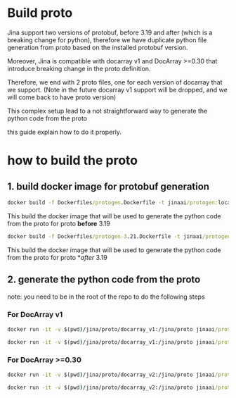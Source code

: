 # Build proto

Jina support two versions of protobuf, before 3.19 and after (which is a breaking change for python), therefore we have
duplicate python file generation from proto based on the installed protobuf version.

Moreover, Jina is compatible with docarray v1 and DocArray >=0.30 that introduce breaking change in the proto definition.

Therefore, we end with 2 proto files, one for each version of docarray that we support. (Note in the future 
docarray v1 support will be dropped, and we will come back to have proto version)

This complex setup lead to a not straightforward way to generate the python code from the proto

this guide explain how to do it properly.

# how to build the proto

## 1. build docker image for protobuf generation


``` cmd
docker build -f Dockerfiles/protogen.Dockerfile -t jinaai/protogen:local .
```

This build the docker image that will be used to generate the python code from the proto for proto **before** 3.19

``` cmd
docker build -f Dockerfiles/protogen-3.21.Dockerfile -t jinaai/protogen-3.21:local .
```

This build the docker image that will be used to generate the python code from the proto for proto **after* 3.19

## 2. generate the python code from the proto

note: you need to be in the root of the repo to do the following steps

### For DocArray v1

``` cmd
docker run -it -v $(pwd)/jina/proto/docarray_v1:/jina/proto jinaai/protogen:local
```

``` cmd
docker run -it -v $(pwd)/jina/proto/docarray_v1:/jina/proto jinaai/protogen-3.21:local
```

### For DocArray >=0.30

``` cmd
docker run -it -v $(pwd)/jina/proto/docarray_v2:/jina/proto jinaai/protogen:local
```

``` cmd
docker run -it -v $(pwd)/jina/proto/docarray_v2:/jina/proto jinaai/protogen-3.21:local
```

